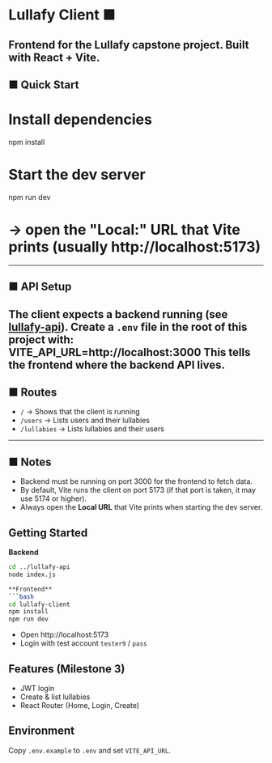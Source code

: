 # Lullafy Client ■
Frontend for the **Lullafy** capstone project.
Built with **React + Vite**.
---
## ■ Quick Start
# Install dependencies
npm install
# Start the dev server
npm run dev
# → open the "Local:" URL that Vite prints (usually http://localhost:5173)
---
## ■ API Setup
The client expects a backend running (see [lullafy-api](https://github.com/EricWS19/lullafy-api)).
Create a `.env` file in the root of this project with:
VITE_API_URL=http://localhost:3000
This tells the frontend where the backend API lives.
---
## ■ Routes
- `/` → Shows that the client is running
- `/users` → Lists users and their lullabies
- `/lullabies` → Lists lullabies and their users
---
## ■ Notes
- Backend must be running on port 3000 for the frontend to fetch data.
- By default, Vite runs the client on port 5173 (if that port is taken, it may use 5174 or higher).
- Always open the **Local URL** that Vite prints when starting the dev server.

## Getting Started

**Backend**
```bash
cd ../lullafy-api
node index.js

**Frontend**
```bash
cd lullafy-client
npm install
npm run dev
```

- Open http://localhost:5173
- Login with test account `tester9` / `pass`

## Features (Milestone 3)
- JWT login
- Create & list lullabies
- React Router (Home, Login, Create)

## Environment
Copy `.env.example` to `.env` and set `VITE_API_URL`.
